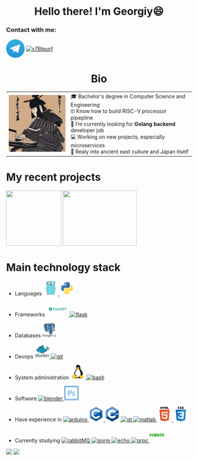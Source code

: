 <h1 align="center">Hello there! I'm Georgiy😄</h1>

<h3 align="left">Contact with me:</h3>
<p align="left">
<a href="https://t.me/chmzzz" target="blank"><img align="center" src="https://github.com/chmzy/chmzy/blob/main/images/Telegram_logo.svg.png?raw=true" alt="chmz" height="50" width="50" /></a>
<a href="https://discord.gg/x7Btpurf" target="blank"><img align="center" src="https://raw.githubusercontent.com/rahuldkjain/github-profile-readme-generator/master/src/images/icons/Social/discord.svg" alt="x7Btpurf" height="50" width="50" /></a>
<!---<a href="https://www.leetcode.com/chmz" target="blank"><img align="center" src="https://raw.githubusercontent.com/rahuldkjain/github-profile-readme-generator/master/src/images/icons/Social/leet-code.svg" alt="chmz" height="40" width="40" /></a>-->
</p>


<h1 align="center">Bio</h1>

<table>
  <tbody>
    <tr>
      <td width="20%" rowspan="2">
        <img alt="Photo" src="./images/samurai_laptop.jpg" />
      <td width="40%">
 🎓 Bachelor's degree in Computer Science and Engineering<br> 
 🤓 Know how to build RISC-V processor pipepline<br>
 🔭 I’m currently looking for <strong>Golang backend</strong> developer job<br>
 💻 Working on new projects, especially microservices<br>
 🥋 Realy into ancient east culture and Japan itself<br>
      </td>
    </tr>
  </tbody>
</table> 

<!---
My name is Georgiy. Welcome to my coding dojo.
* 🎓 Bachelor's degree in Computer Science and Engineering<br> 
* 🤓 Know how to build RISC-V processor pipepline<br>
* 🔭 I’m currently looking for **Golang backend** developer job<br>
* 💻 Working on new projects, especially microservices<br>
* 🥋 Realy into ancient east culture and Japan itself<br>
-->

<h1 align="left">My recent projects</h3>
<p align="center"></p>
<p>
  <a href="https://github.com/chmzy/Cyberbot-1.5.1-for-Discord"><img src="https://discordpy.readthedocs.io/en/stable/_images/snake_dark.svg" width="150" height="150"/></a>
  <a href="https://github.com/chmzy/kekostan"><img src="https://dunderlabs.github.io/images/posts/python-pdf.jpg" width="200" height="150"/></a>
</p>



<h1 align="left">Main technology stack</h3>
<p align="left"> 

* Languages <a href="https://golang.org" target="_blank" rel="noreferrer"> <img src="https://raw.githubusercontent.com/devicons/devicon/master/icons/go/go-original.svg" alt="go" width="40" height="40"/> </a> <a href="https://www.python.org" target="_blank" rel="noreferrer"> <img src="https://raw.githubusercontent.com/devicons/devicon/master/icons/python/python-original.svg" alt="python" width="40" height="40"/> </a> <br> 

* Frameworks <a href="https://fastapi.tiangolo.com/" target="_blank" rel="noreferrer"> <img src="https://github.com/chmzy/chmzy/blob/main/images/fastapi.png?raw=true" alt="fastapi" width="60" height="40"/> </a> <a href="https://flask.palletsprojects.com/" target="_blank" rel="noreferrer"> <img src="https://www.vectorlogo.zone/logos/pocoo_flask/pocoo_flask-icon.svg" alt="flask" width="40" height="40"/> </a> <br>

* Databases <a href="https://www.postgresql.org" target="_blank" rel="noreferrer"> <img src="https://raw.githubusercontent.com/devicons/devicon/master/icons/postgresql/postgresql-original-wordmark.svg" alt="postgresql" width="40" height="40"/> </a>  <br> 

* Devops <a href="https://www.docker.com/" target="_blank" rel="noreferrer"> <img src="https://raw.githubusercontent.com/devicons/devicon/master/icons/docker/docker-original-wordmark.svg" alt="docker" width="40" height="40"/> </a> <a href="https://git-scm.com/" target="_blank" rel="noreferrer"> <img src="https://www.vectorlogo.zone/logos/git-scm/git-scm-icon.svg" alt="git" width="40" height="40"/> </a> <br> 

* System administration <a href="https://www.linux.org/" target="_blank" rel="noreferrer"> <img src="https://raw.githubusercontent.com/devicons/devicon/master/icons/linux/linux-original.svg" alt="linux" width="40" height="40"/> </a> <a href="https://www.gnu.org/software/bash/" target="_blank" rel="noreferrer"> <img src="https://www.vectorlogo.zone/logos/gnu_bash/gnu_bash-icon.svg" alt="bash" width="40" height="40"/> </a> <br>

* Software <a href="https://www.blender.org/" target="_blank" rel="noreferrer"> <img src="https://download.blender.org/branding/community/blender_community_badge_white.svg" alt="blender" width="40" height="40"/> </a> <a href="https://www.photoshop.com/en" target="_blank" rel="noreferrer"> <img src="https://raw.githubusercontent.com/devicons/devicon/master/icons/photoshop/photoshop-line.svg" alt="photoshop" width="40" height="40"/> </a> <br>

* Have experience in <a href="https://www.arduino.cc/" target="_blank" rel="noreferrer"> <img src="https://cdn.worldvectorlogo.com/logos/arduino-1.svg" alt="arduino" width="40" height="40"/> </a> <a href="https://www.cprogramming.com/" target="_blank" rel="noreferrer"> <img src="https://raw.githubusercontent.com/devicons/devicon/master/icons/c/c-original.svg" alt="c" width="40" height="40"/> </a> <a href="https://www.w3schools.com/cpp/" target="_blank" rel="noreferrer"> <img src="https://raw.githubusercontent.com/devicons/devicon/master/icons/cplusplus/cplusplus-original.svg" alt="cplusplus" width="40" height="40"/> </a> <a href="https://www.qt.io/" target="_blank" rel="noreferrer"> <img src="https://upload.wikimedia.org/wikipedia/commons/0/0b/Qt_logo_2016.svg" alt="qt" width="40" height="40"/> </a> <a href="https://www.mathworks.com/" target="_blank" rel="noreferrer"> <img src="https://upload.wikimedia.org/wikipedia/commons/2/21/Matlab_Logo.png" alt="matlab" width="40" height="40"/> </a>  <a href="https://www.w3.org/html/" target="_blank" rel="noreferrer"> <img src="https://raw.githubusercontent.com/devicons/devicon/master/icons/html5/html5-original-wordmark.svg" alt="html5" width="40" height="40"/> </a> <a href="https://www.w3schools.com/css/" target="_blank" rel="noreferrer"> <img src="https://raw.githubusercontent.com/devicons/devicon/master/icons/css3/css3-original-wordmark.svg" alt="css3" width="40" height="40"/> </a> <br> 

* Currently studying <a href="https://www.rabbitmq.com" target="_blank" rel="noreferrer"> <img src="https://www.vectorlogo.zone/logos/rabbitmq/rabbitmq-icon.svg" alt="rabbitMQ" width="40" height="40"/> </a> <a href="https://gorm.io/" target="_blank" rel="noreferrer"> <img src="https://avatars.githubusercontent.com/u/15127678?s=200&v=4" alt="gorm" width="40" height="40"/> </a> <a href="https://echo.labstack.com/" target="_blank" rel="noreferrer"> <img src="https://cdn.labstack.com/images/echo-logo.svg" alt="echo" width="50" height="50"/> </a> <a href="https://grpc.io/" target="_blank" rel="noreferrer"> <img src="https://grpc.io/img/logos/grpc-logo.png" alt="grpc" width="60" height="30"/> </a> <a href="https://www.nginx.com" target="_blank" rel="noreferrer"> <img src="https://raw.githubusercontent.com/devicons/devicon/master/icons/nginx/nginx-original.svg" alt="nginx" width="40" height="40"/> </a> <br> 
</p>

<p align="center"></p>
<p>
  <a href="..."><img src="https://leetcard.jacoblin.cool/chmz?theme=dark&font=Telex" /></a>
  <a href="..."><img src="https://github-readme-stats.vercel.app/api/top-langs?username=chmzy&show_icons=true&locale=en&layout=default&theme=dark" /></a>
</p>
